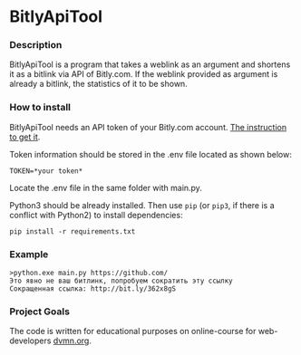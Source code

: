 # BitlyApiTool

### Description

BitlyApiTool is a program that takes a weblink as an argument and shortens it as a bitlink via API of Bitly.com. If the weblink provided as argument is already a bitlink, the statistics of it to be shown.

### How to install

BitlyApiTool needs an API token of your Bitly.com account. [The instruction to get it](https://support.bitly.com/hc/en-us/articles/230647907-How-do-I-find-my-OAuth-access-token-).

Token information should be stored in the .env file located as shown below:
```
TOKEN=*your token*
```
Locate the .env file in the same folder with main.py.

Python3 should be already installed. 
Then use `pip` (or `pip3`, if there is a conflict with Python2) to install dependencies:
```
pip install -r requirements.txt
```

### Example

```
>python.exe main.py https://github.com/
Это явно не ваш битлинк, попробуем сократить эту ссылку
Сокращенная ссылка: http://bit.ly/362x8gS
```

### Project Goals

The code is written for educational purposes on online-course for web-developers [dvmn.org](https://dvmn.org/).